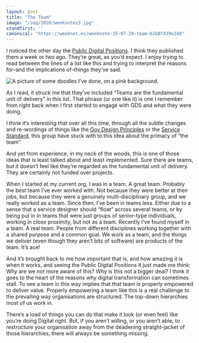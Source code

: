 ```yaml
---
layout: post
title: "The Team"
image: "/img/2020/weeknotes3.jpg"
standfirst: ''
canonical: "https://weeknot.es/weeknote-25-07-20-team-b2b8f439e249"
---
```


I noticed the other day the <a href="https://public.digital/our-positions/">Public Digital Positions</a>. I think they published them a week or two ago. They’re great, as you’d expect. I enjoy trying to read between the lines of a list like this and trying to interpret the reasons for–and the implications of–things they’ve said.

<img class="img-full" src="{{ page.image }}" alt="A picture of some doodles I’ve done, on a pink background." />

As I read, it struck me that they’ve included “Teams are the fundamental unit of delivery” in this list. That phrase (or one like it) is one I remember from right back when I first started to engage with GDS and what they were doing.

I think it’s interesting that over all this time, through all the subtle changes and re-wordings of things like the [Gov Design Principles](https://www.gov.uk/guidance/government-design-principles) or the [Service Standard](https://www.gov.uk/service-manual/service-standard), this group have stuck with to this idea about the primacy of “the team”.

And yet from experience, in my neck of the woods, this is one of those ideas that is least talked about and least implemented. Sure there are teams, but it doesn’t feel like they’re regarded as the fundamental unit of delivery. They are certainly not funded over projects.

When I started at my current org, I was in a team. A great team. Probably the best team I’ve ever worked with. Not because they were better at their jobs, but because they were a genuinely multi-disciplinary group, and we really worked as a team.
Since then, I’ve been in teams less. Either due to a sense that a service designer should “float” across several teams, or by being put in in teams that were just groups of senior-type individuals, working in close proximity, but not as a team.
Recently I’ve found myself in a team. A real team. People from different disciplines working together with a shared purpose and a common goal. We work as a team, and the things we deliver (even though they aren’t bits of software) are products of the team. It’s ace!

And it’s brought back to me how important that is, and how amazing it is when it works, and seeing the Public Digital Positions it just made me think: Why are we not more aware of this? Why is this not a bigger deal?
I think it goes to the heart of the reasons why digital transformation can sometimes stall. To see a team in this way implies that that team is properly empowered to deliver value. Properly empowering a team like this is a real challenge to the prevailing way organisations are structured. The top-down hierarchies most of us work in.

There’s a load of things you can do that make it look (or even feel) like you’re doing Digital right. But, if you aren’t willing, or you aren’t able, to restructure your organisation away from the deadening straight-jacket of those hierarchies, there will always be something missing.
